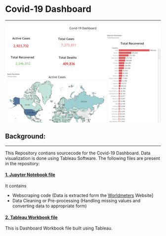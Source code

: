 # Covid-19 Dashboard
_____________________________________________________________________________________________________________________________

![Covid-19 Dashboard](https://github.com/Tarun-7/Covid-19-Dashboard/blob/master/Covid-19%20Dashboard.png)


## Background:
______________________________________________________________________________________________________________________________

This Repository contians sourcecode for the Covid-19 Dashboard. Data visualization is done using Tableau Software. The following files are present in the repository:

#### [1. Jupyter Notebook file](https://github.com/Tarun-7/Covid-19-Dashboard/blob/master/Notebook-1.ipynb)
It contains 
 - Webscraping code (Data is extracted form the [Worldmeters](https://www.worldometers.info/coronavirus/) Website]
 - Data Cleaning or Pre-processing (Handling missing values and converting data to appropriate form)

#### [2. Tableau Workbook file](https://github.com/Tarun-7/Covid-19-Dashboard/blob/master/Workbook-1.twbx)
This is Dashboard Workbook file built using Tableau.
